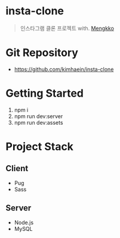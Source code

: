 # insta-clone

> 인스타그램 클론 프로젝트 with. [Mengkko](https://github.com/Mengkko)

# Git Repository

- https://github.com/kimhaein/insta-clone

# Getting Started

1. npm i
2. npm run dev:server
3. npm run dev:assets

# Project Stack

## Client

- Pug
- Sass

## Server

- Node.js
- MySQL
